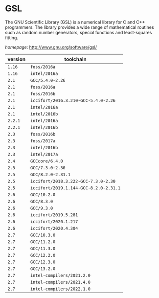 # GSL

The GNU Scientific Library (GSL) is a numerical library for C and C++ programmers.  The library provides a wide range of mathematical routines such as random number generators, special functions  and least-squares fitting.

*homepage*: <http://www.gnu.org/software/gsl/>

version | toolchain
--------|----------
``1.16`` | ``foss/2016a``
``1.16`` | ``intel/2016a``
``2.1`` | ``GCC/5.4.0-2.26``
``2.1`` | ``foss/2016a``
``2.1`` | ``foss/2016b``
``2.1`` | ``iccifort/2016.3.210-GCC-5.4.0-2.26``
``2.1`` | ``intel/2016a``
``2.1`` | ``intel/2016b``
``2.2.1`` | ``intel/2016a``
``2.2.1`` | ``intel/2016b``
``2.3`` | ``foss/2016b``
``2.3`` | ``foss/2017a``
``2.3`` | ``intel/2016b``
``2.3`` | ``intel/2017a``
``2.4`` | ``GCCcore/6.4.0``
``2.5`` | ``GCC/7.3.0-2.30``
``2.5`` | ``GCC/8.2.0-2.31.1``
``2.5`` | ``iccifort/2018.3.222-GCC-7.3.0-2.30``
``2.5`` | ``iccifort/2019.1.144-GCC-8.2.0-2.31.1``
``2.6`` | ``GCC/10.2.0``
``2.6`` | ``GCC/8.3.0``
``2.6`` | ``GCC/9.3.0``
``2.6`` | ``iccifort/2019.5.281``
``2.6`` | ``iccifort/2020.1.217``
``2.6`` | ``iccifort/2020.4.304``
``2.7`` | ``GCC/10.3.0``
``2.7`` | ``GCC/11.2.0``
``2.7`` | ``GCC/11.3.0``
``2.7`` | ``GCC/12.2.0``
``2.7`` | ``GCC/12.3.0``
``2.7`` | ``GCC/13.2.0``
``2.7`` | ``intel-compilers/2021.2.0``
``2.7`` | ``intel-compilers/2021.4.0``
``2.7`` | ``intel-compilers/2022.1.0``
